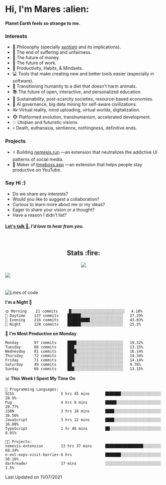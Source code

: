 <h1>Hi, I'm Mares :alien:</h1>

#### Planet Earth feels so strange to me.

### **Interests**

- 🌊 Philosophy (specially [_sentism_][sentismmedium] and its implications).
- 🎯 The end of suffering and unfairness.
- 💸 The future of money.
- 💼 The future of work.
- 🧠 Productivity, Habits, & Mindsets.
- 💻 Tools that make creating new and better tools easier (especially in software).
- 🥗 Transitioning humanity to a diet that doesn't harm animals.
- 📚 The future of open, interactive, and personalized education.
- 🌱 Sustainability, post-scarcity societies, resource-based economies.
- 🤖 AI governance, big data mining for self-aware civilizations.
- 👓 Virtual reality, mind uploading, virtual worlds, digitalization.
- 🐵 Platformed evolution, transhumanism, accelerated development.
- ✨ Utopian and futuristic visions.
- 💀 Death, euthanasia, sentience, nothingness, definitive ends.


### **Projects**

- ⚡ Building [nemesis.run](https://nemesis.run) —an extension that neutralizes the addictive UI patterns of social media.
- 💎 Maker of [timeboss.app](https://timeboss.app) —an extension that helps people stay productive on YouTube.


### **Say Hi :)**

- Do we share any interests?
- Would you like to suggest a collaboration?
- Curious to learn more about me or my ideas?
- Eager to share your vision or a thought?
- Have a reason I didn't list?

#### [Let's talk :wave:.](mailto:mareszhar@gmail.com) _I'd love to hear from you_.

[sentismmedium]: https://medium.com/@mareszhar/born-a-prisoner-a-reflection-about-life-its-struggles-and-a-plan-to-escape-d8566ce9b026

<br>

<h2 align="center">Stats :fire:</h2>

<div align="center">
  <img src="https://github-readme-streak-stats.herokuapp.com?user=mareszhar&theme=black-ice&hide_border=true&stroke=FFFFFF15&ring=DF8FFE&fire=DF8FFE&currStreakLabel=DF8FFE&background=1A232A&currStreakNum=86FFAB&dates=B1AAB3FF">
</div>

<br>

<img src="https://activity-graph.herokuapp.com/graph?username=mareszhar&theme=nord&bg_color=00000000&color=979797&line=DF8FFE&point=00000000&area=true&hide_border=true">

<br>

<h1></h1>

<!--START_SECTION:waka-->
![Lines of code](https://img.shields.io/badge/From%20Hello%20World%20I%27ve%20Written-106462%20lines%20of%20code-blue)

**I'm a Night 🦉** 

```text
🌞 Morning    21 commits     █░░░░░░░░░░░░░░░░░░░░░░░░   4.18% 
🌆 Daytime    137 commits    ██████░░░░░░░░░░░░░░░░░░░   27.29% 
🌃 Evening    216 commits    ██████████░░░░░░░░░░░░░░░   43.03% 
🌙 Night      128 commits    ██████░░░░░░░░░░░░░░░░░░░   25.5%

```
📅 **I'm Most Productive on Monday** 

```text
Monday       97 commits     ████░░░░░░░░░░░░░░░░░░░░░   19.32% 
Tuesday      66 commits     ███░░░░░░░░░░░░░░░░░░░░░░   13.15% 
Wednesday    81 commits     ████░░░░░░░░░░░░░░░░░░░░░   16.14% 
Thursday     72 commits     ███░░░░░░░░░░░░░░░░░░░░░░   14.34% 
Friday       71 commits     ███░░░░░░░░░░░░░░░░░░░░░░   14.14% 
Saturday     49 commits     ██░░░░░░░░░░░░░░░░░░░░░░░   9.76% 
Sunday       66 commits     ███░░░░░░░░░░░░░░░░░░░░░░   13.15%

```


📊 **This Week I Spent My Time On** 

```text
💬 Programming Languages: 
SCSS                     5 hrs 45 mins       ███████░░░░░░░░░░░░░░░░░░   28.9% 
Pug                      4 hrs 8 mins        █████░░░░░░░░░░░░░░░░░░░░   20.77% 
JSON                     3 hrs 18 mins       ████░░░░░░░░░░░░░░░░░░░░░   16.56% 
JavaScript               3 hrs 12 mins       ████░░░░░░░░░░░░░░░░░░░░░   16.08% 
TypeScript               1 hr 46 mins        ██░░░░░░░░░░░░░░░░░░░░░░░   8.91%

🐱‍💻 Projects: 
nemesis-extension        13 hrs 37 mins      █████████████████░░░░░░░░   68.34% 
n-ext-exps-visit-barrier-6 hrs               ███████░░░░░░░░░░░░░░░░░░   30.16% 
darkreader               17 mins             ░░░░░░░░░░░░░░░░░░░░░░░░░   1.5%

```


 Last Updated on 11/07/2021
<!--END_SECTION:waka-->

